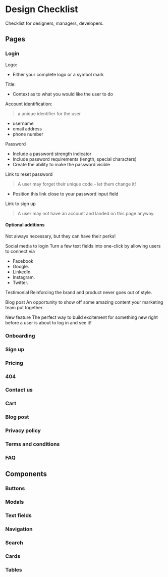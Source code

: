 # Design Checklist
Checklist for designers, managers, developers. 
## Pages
### Login
Logo:
- Either your complete logo or a symbol mark

Title:
- Context as to what you would like the user to do

Account identification:
> a unique identifier for the user
- username
- email address
- phone number

Password
- Include a password strength indicator
- Include password requirements (length, special characters)
- Create the ability to make the password visible

Link to reset password
>A user may forget their unique code - let them change it!
- Position this link close to your password input field

Link to sign up
>A user may not have an account and landed on this page anyway.

#### Optional additions
Not always necessary, but they can have their perks!

Social media to login
Turn a few text fields into one-click by allowing users to connect via 
- Facebook 
- Google.
- LinkedIn.
- Instagram.
- Twitter.

Testimonial
Reinforcing the brand and product never goes out of style.

Blog post
An opportunity to show off some amazing content your marketing team put together.

New feature
The perfect way to build excitement for something new right before a user is about to log in and see it!
### Onboarding
### Sign up
### Pricing
### 404
### Contact us
### Cart
### Blog post
### Privacy policy
### Terms and conditions
### FAQ
## Components
### Buttons
### Modals
### Text fields
### Navigation
### Search
### Cards
### Tables
